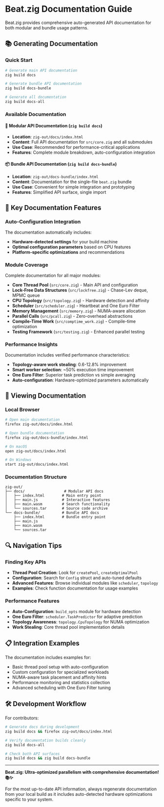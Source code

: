 # Beat.zig Documentation Guide

Beat.zig provides comprehensive auto-generated API documentation for both modular and bundle usage patterns.

## 📚 Generating Documentation

### Quick Start
```bash
# Generate main API documentation
zig build docs

# Generate bundle API documentation
zig build docs-bundle

# Generate all documentation
zig build docs-all
```

### Available Documentation

#### 🔧 **Modular API Documentation** (`zig build docs`)
- **Location**: `zig-out/docs/index.html`
- **Content**: Full API documentation for `src/core.zig` and all submodules
- **Use Case**: Recommended for performance-critical applications
- **Features**: Complete module breakdown, auto-configuration integration

#### 📦 **Bundle API Documentation** (`zig build docs-bundle`)
- **Location**: `zig-out/docs-bundle/index.html`  
- **Content**: Documentation for the single-file `beat.zig` bundle
- **Use Case**: Convenient for simple integration and prototyping
- **Features**: Simplified API surface, single import

## 🌟 Key Documentation Features

### Auto-Configuration Integration
The documentation automatically includes:
- **Hardware-detected settings** for your build machine
- **Optimal configuration parameters** based on CPU features
- **Platform-specific optimizations** and recommendations

### Module Coverage
Complete documentation for all major modules:
- **Core Thread Pool** (`src/core.zig`) - Main API and configuration
- **Lock-Free Data Structures** (`src/lockfree.zig`) - Chase-Lev deque, MPMC queue
- **CPU Topology** (`src/topology.zig`) - Hardware detection and affinity
- **Scheduler** (`src/scheduler.zig`) - Heartbeat and One Euro Filter
- **Memory Management** (`src/memory.zig`) - NUMA-aware allocation
- **Parallel Calls** (`src/pcall.zig`) - Zero-overhead abstractions
- **Compile-Time Work** (`src/comptime_work.zig`) - Compile-time optimization
- **Testing Framework** (`src/testing.zig`) - Enhanced parallel testing

### Performance Insights
Documentation includes verified performance characteristics:
- **Topology-aware work stealing**: 0.6-12.8% improvement
- **Smart worker selection**: ~50% execution time improvement  
- **One Euro Filter**: Superior task prediction vs simple averaging
- **Auto-configuration**: Hardware-optimized parameters automatically

## 🚀 Viewing Documentation

### Local Browser
```bash
# Open main documentation
firefox zig-out/docs/index.html

# Open bundle documentation  
firefox zig-out/docs-bundle/index.html

# On macOS
open zig-out/docs/index.html

# On Windows
start zig-out/docs/index.html
```

### Documentation Structure
```
zig-out/
├── docs/                  # Modular API docs
│   ├── index.html        # Main entry point
│   ├── main.js           # Interactive features
│   ├── main.wasm         # Search functionality
│   └── sources.tar       # Source code archive
└── docs-bundle/          # Bundle API docs
    ├── index.html        # Bundle entry point
    ├── main.js           
    ├── main.wasm         
    └── sources.tar       
```

## 🔍 Navigation Tips

### Finding Key APIs
- **Thread Pool Creation**: Look for `createPool`, `createOptimalPool`
- **Configuration**: Search for `Config` struct and auto-tuned defaults
- **Advanced Features**: Browse individual modules like `scheduler`, `topology`
- **Examples**: Check function documentation for usage examples

### Performance Features
- **Auto-Configuration**: `build_opts` module for hardware detection
- **One Euro Filter**: `scheduler.TaskPredictor` for adaptive prediction
- **Topology Awareness**: `topology.CpuTopology` for NUMA optimization
- **Work Stealing**: Core thread pool implementation details

## 📋 Integration Examples

The documentation includes examples for:
- Basic thread pool setup with auto-configuration
- Custom configuration for specialized workloads  
- NUMA-aware task placement and affinity hints
- Performance monitoring and statistics collection
- Advanced scheduling with One Euro Filter tuning

## 🛠️ Development Workflow

For contributors:
```bash
# Generate docs during development
zig build docs && firefox zig-out/docs/index.html

# Verify documentation builds cleanly
zig build docs-all

# Check both API surfaces
zig build docs && zig build docs-bundle
```

---

**Beat.zig: Ultra-optimized parallelism with comprehensive documentation! 📚✨**

For the most up-to-date API information, always regenerate documentation from your local build as it includes auto-detected hardware optimizations specific to your system.